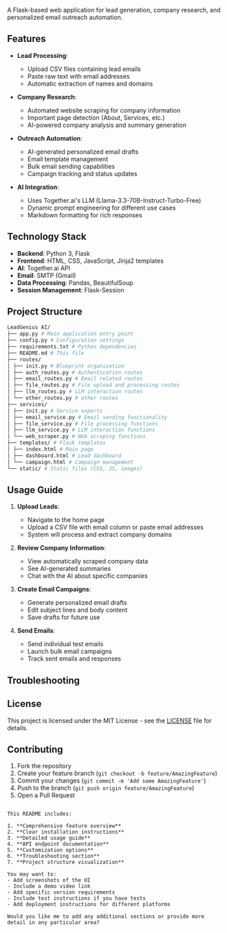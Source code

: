 A Flask-based web application for lead generation, company research, and personalized email outreach automation.

## Features

- **Lead Processing**:
  - Upload CSV files containing lead emails
  - Paste raw text with email addresses
  - Automatic extraction of names and domains

- **Company Research**:
  - Automated website scraping for company information
  - Important page detection (About, Services, etc.)
  - AI-powered company analysis and summary generation

- **Outreach Automation**:
  - AI-generated personalized email drafts
  - Email template management
  - Bulk email sending capabilities
  - Campaign tracking and status updates

- **AI Integration**:
  - Uses Together.ai's LLM (Llama-3.3-70B-Instruct-Turbo-Free)
  - Dynamic prompt engineering for different use cases
  - Markdown formatting for rich responses

## Technology Stack

- **Backend**: Python 3, Flask
- **Frontend**: HTML, CSS, JavaScript, Jinja2 templates
- **AI**: Together.ai API
- **Email**: SMTP (Gmail)
- **Data Processing**: Pandas, BeautifulSoup
- **Session Management**: Flask-Session

## Project Structure

```bash
LeadGenius AI/
├── app.py # Main application entry point
├── config.py # Configuration settings
├── requirements.txt # Python dependencies
├── README.md # This file
├── routes/
│ ├── init.py # Blueprint organization
│ ├── auth_routes.py # Authentication routes
│ ├── email_routes.py # Email related routes
│ ├── file_routes.py # File upload and processing routes
│ ├── llm_routes.py # LLM interaction routes
│ └── other_routes.py # other routes
├── services/
│ ├── init.py # Service exports
│ ├── email_service.py # Email sending functionality
│ ├── file_service.py # File processing functions
│ ├── llm_service.py # LLM interaction functions
│ └── web_scraper.py # Web scraping functions
├── templates/ # Flask templates
│ ├── index.html # Main page
│ ├── dashboard.html # Lead dashboard
│ └── campaign.html # Campaign management
└── static/ # Static files (CSS, JS, images)
```
## Usage Guide

1. **Upload Leads**:
   - Navigate to the home page
   - Upload a CSV file with email column or paste email addresses
   - System will process and extract company domains

2. **Review Company Information**:
   - View automatically scraped company data
   - See AI-generated summaries
   - Chat with the AI about specific companies

3. **Create Email Campaigns**:
   - Generate personalized email drafts
   - Edit subject lines and body content
   - Save drafts for future use

4. **Send Emails**:
   - Send individual test emails
   - Launch bulk email campaigns
   - Track sent emails and responses

## Troubleshooting


## License

This project is licensed under the MIT License - see the [LICENSE](LICENSE) file for details.

## Contributing

1. Fork the repository
2. Create your feature branch (`git checkout -b feature/AmazingFeature`)
3. Commit your changes (`git commit -m 'Add some AmazingFeature'`)
4. Push to the branch (`git push origin feature/AmazingFeature`)
5. Open a Pull Request
```

This README includes:

1. **Comprehensive feature overview**
2. **Clear installation instructions**
3. **Detailed usage guide**
4. **API endpoint documentation**
5. **Customization options**
6. **Troubleshooting section**
7. **Project structure visualization**

You may want to:
- Add screenshots of the UI
- Include a demo video link
- Add specific version requirements
- Include test instructions if you have tests
- Add deployment instructions for different platforms

Would you like me to add any additional sections or provide more detail in any particular area?
